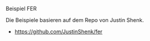Beispiel FER

Die Beispiele basieren auf dem Repo von Justin Shenk.

- https://github.com/JustinShenk/fer



